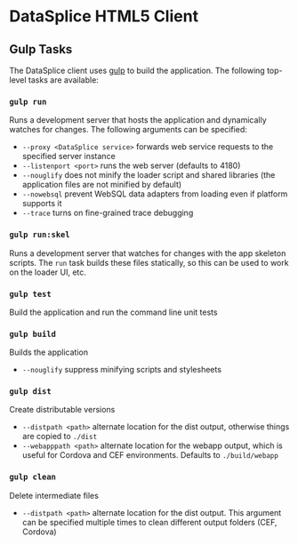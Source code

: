 # DataSplice HTML5 Client

## Gulp Tasks

The DataSplice client uses [gulp](http://gulpjs.com/) to build the application.
The following top-level tasks are available:

### `gulp run`
Runs a development server that hosts the application and dynamically watches for changes.
The following arguments can be specified:
- `--proxy <DataSplice service>` forwards web service requests to the specified server instance
- `--listenport <port>` runs the web server (defaults to 4180)
- `--nouglify` does not minify the loader script and shared libraries (the application files are not minified by default)
- `--nowebsql` prevent WebSQL data adapters from loading even if platform supports it
- `--trace` turns on fine-grained trace debugging

### `gulp run:skel`
Runs a development server that watches for changes with the app skeleton scripts.
The `run` task builds these files statically, so this can be used to work on the loader UI, etc.

### `gulp test`
Build the application and run the command line unit tests

### `gulp build`
Builds the application
- `--nouglify` suppress minifying scripts and stylesheets

### `gulp dist`
Create distributable versions
- `--distpath <path>` alternate location for the dist output, otherwise things are copied to `./dist`
- `--webapppath <path>` alternate location for the webapp output, which is useful for Cordova and CEF environments. Defaults to `./build/webapp`

### `gulp clean`
Delete intermediate files
- `--distpath <path>` alternate location for the dist output. This argument can be specified multiple times to clean different output folders (CEF, Cordova)
